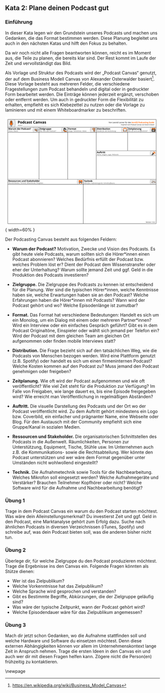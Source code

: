 ## Kata 2: Plane deinen Podcast gut

### Einführung

In dieser Kata legen wir den Grundstein unseres Podcasts und machen uns Gedanken, die das Format bestimmen werden. Diese Planung begleitet uns auch in den nächsten Katas und hilft den Fokus zu behalten.

Da wir noch nicht alle Fragen beantworten können, reicht es im Moment aus, die Teile zu planen, die bereits klar sind. Der Rest kommt im Laufe der Zeit und vervollständigt das Bild.

Als Vorlage und Struktur des Podcasts wird der „Podcast Canvas“ genutzt, der auf dem Business Modell Canvas von Alexander Osterwalder basiert[^1]. Diese Vorlage besteht aus mehreren Felder, die verschiedene Fragestellungen zum Podcast behandeln und digital oder in gedruckter Form bearbeitet werden. Die Einträge können jederzeit ergänzt, verschoben oder entfernt werden. Um auch in gedruckter Form die Flexibilität zu erhalten, empfiehlt es sich Klebezettel zu nutzen oder die Vorlage zu laminieren und mit einem Whiteboardmarker zu beschriften.

![Vorlage für den Podcasting Canvas](guide/images/podcast_canvas.png){ width=60% }

Der Podcasting Canvas besteht aus folgenden Feldern:

* **Warum der Podcast?** Motivation, Zwecke und Vision des Podcasts. Es gibt heute viele Podcasts, warum sollten sich die Hörer\*innen einen Podcast abonnieren? Welches Bedürfnis erfüllt der Podcast bzw. welches Problem löst er? Dient der Podcast dem Wissenstransfer oder eher der Unterhaltung? Warum sollte jemand Zeit und ggf. Geld in die Produktion des Podcasts investieren?

* **Zielgruppe.** Die Zielgruppe des Podcasts zu kennen ist entscheidend für die Planung. Wer sind die typischen Hörer\*innen, welche Kenntnisse haben sie, welche Erwartungen haben sie an den Podcast? Welche Erfahrungen haben die Hörer\*innen mit Podcasts? Wann wird der Podcast gehört und wo? Welche Episodenlänge ist zumutbar? 

* **Format.** Das Format hat verschiedene Bedeutungen: Handelt es sich um ein Monolog, um ein Dialog mit einem oder mehreren Partner\*innen? Wird ein Interview oder ein einfaches Gespräch geführt? Gibt es in dem Podcast Originaltöne, Einspieler oder wählt sich jemand per Telefon ein? Wird der Podcast mit dem gleichen Team am gleichen Ort aufgenommen oder finden mobile Interviews statt?

* **Distribution.** Die Frage bezieht sich auf den tatsächlichen Weg, wie die Podcasts von Menschen bezogen werden. Wird eine Plattform genutzt (z.B. Spotify) oder handelt es sich um einen firmeninternen Podcast? Welche Kosten kommen auf den Podcast zu? Muss jemand den Podcast genehmigen oder freigeben?

* **Zeitplanung.** Wie oft wird der Podcast aufgenommen und wie oft veröffentlicht? Wie viel Zeit steht für die Produktion zur Verfügung? Im Falle von Freigaben, wie lange dauert es, bis eine Episode freigegeben wird? Wie erreicht man Veröffentlichung in regelmäßigen Abständen?

* **Auftritt.** Die visuelle Darstellung des Podcasts und der Ort wo der Podcast veröffentlicht wird. Zu dem Auftritt gehört mindestens ein Logo bzw. Coverbild, ein einfacher und prägnanter Name, eine Webseite oder Blog. Für den Austausch mit der Community empfiehlt sich eine Gruppe/Kanal in sozialen Medien.

* **Ressourcen und Stakeholder.** Die organisatorischen Schnittstellen des Podcasts in die Außenwelt. Räumlichkeiten, Personen zur Unterstützung, Equipment, Tische, Stühle usw. Im Unternehmen auch z.B. die Kommunikations- sowie die Rechtsabteilung. Wer könnte den Podcast unterstützen und wer wäre dem Format gegenüber unter Umständen nicht wohlwollend eingestellt?

* **Technik.** Die Aufnahmetechnik sowie Tools für die Nachbearbeitung. Welches Mikrofon soll eingesetzt werden? Welche Aufnahmegeräte und Verstärker? Brauchen Teilnehmer Kopfhörer oder nicht? Welche Software wird für die Aufnahme und Nachbearbeitung benötigt?

### Übung 1

Trage in dem Podcast Canvas ein warum du den Podcast starten möchtest. Was wäre dein Alleinstellungsmerkmal? Du investierst Zeit und ggf. Geld in den Podcast, eine Marktanalyse gehört zum Erfolg dazu. Suche nach ähnlichen Podcasts in diversen Verzeichnissen (iTunes, Spotify) und schreibe auf, was dein Podcast bieten soll, was die anderen bisher nicht tun.

### Übung 2

Überlege dir, für welche Zielgruppe du den Podcast produzieren möchtest. Trage die Ergebnisse ins den Canvas ein. Folgende Fragen könnten als Stütze dienen:

* Wer ist das Zielpublikum?
* Welche Vorkenntnisse hat das Zielpublikum?
* Welche Sprache wird gesprochen und verstanden?
* Gibt es Bestimmte Begriffe, Abkürzungen, die der Zielgruppe geläufig sind?
* Was wäre der typische Zeitpunkt, wann der Podcast gehört wird?
* Welche Episodendauer wäre für das Zielpublikum angemessen?

### Übung 3

Mach dir jetzt schon Gedanken, wo die Aufnahme stattfinden soll und welche Hardware und Software du einsetzen möchtest. Denn diese externen Abhängigkeiten können vor allem im Unternehmenskontext lange Zeit in Anspruch nehmen. Trage die ersten Ideen in den Canvas ein und auch wer dir mit diesen Fragen helfen kann. Zögere nicht die Person(en) frühzeitig zu kontaktieren.

[^1]: https://en.wikipedia.org/wiki/Business_Model_Canvas

\newpage
